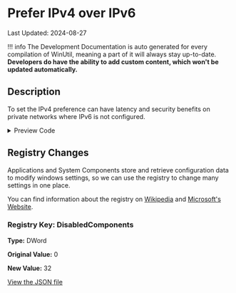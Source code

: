 # Prefer IPv4 over IPv6

Last Updated: 2024-08-27


!!! info
     The Development Documentation is auto generated for every compilation of WinUtil, meaning a part of it will always stay up-to-date. **Developers do have the ability to add custom content, which won't be updated automatically.**
## Description

To set the IPv4 preference can have latency and security benefits on private networks where IPv6 is not configured.

<!-- BEGIN CUSTOM CONTENT -->

<!-- END CUSTOM CONTENT -->

<details>
<summary>Preview Code</summary>

```json
{
  "Content": "Prefer IPv4 over IPv6",
  "Description": "To set the IPv4 preference can have latency and security benefits on private networks where IPv6 is not configured.",
  "category": "Essential Tweaks",
  "panel": "1",
  "Order": "a005_",
  "registry": [
    {
      "Path": "HKLM:\\SYSTEM\\CurrentControlSet\\Services\\Tcpip6\\Parameters",
      "Name": "DisabledComponents",
      "Value": "32",
      "OriginalValue": "0",
      "Type": "DWord"
    }
  ],
  "link": "https://christitustech.github.io/ATATOOLS/dev/tweaks/Essential-Tweaks/IPv46"
}
```

</details>

## Registry Changes
Applications and System Components store and retrieve configuration data to modify windows settings, so we can use the registry to change many settings in one place.


You can find information about the registry on [Wikipedia](https://www.wikiwand.com/en/Windows_Registry) and [Microsoft's Website](https://learn.microsoft.com/en-us/windows/win32/sysinfo/registry).

### Registry Key: DisabledComponents

**Type:** DWord

**Original Value:** 0

**New Value:** 32



<!-- BEGIN SECOND CUSTOM CONTENT -->

<!-- END SECOND CUSTOM CONTENT -->


[View the JSON file](https://github.com/ChrisTitusTech/ATATOOLS/tree/main/config/tweaks.json)

